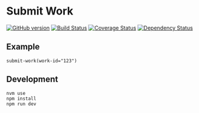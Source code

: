 # Submit Work
[![GitHub version](https://badge.fury.io/gh/appirio-tech%2Fng-submissions.svg)](http://badge.fury.io/gh/appirio-tech%2Fng-submissions)
[![Build Status](https://travis-ci.org/appirio-tech/ng-submit-work.svg)](https://travis-ci.org/appirio-tech/ng-submit-work)
[![Coverage Status](https://coveralls.io/repos/appirio-tech/ng-submit-work/badge.svg?branch=master&service=github)](https://coveralls.io/github/appirio-tech/ng-submit-work?branch=master)
[![Dependency Status](https://www.versioneye.com/user/projects/55cbc568dfed0a001e000388/badge.svg?style=flat)](https://www.versioneye.com/user/projects/55cbc568dfed0a001e000388)

## Example
```jade
submit-work(work-id="123")
```

## Development
```
nvm use
npm install
npm run dev
```